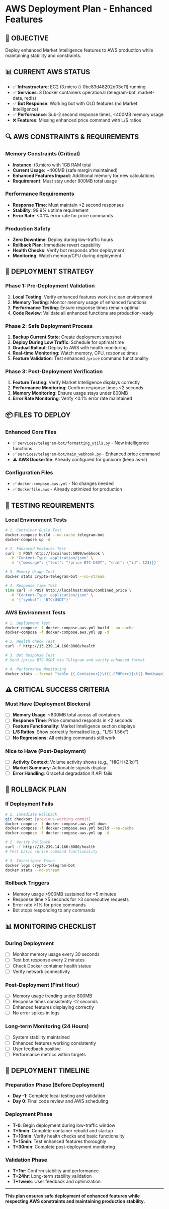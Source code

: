 # AWS Deployment Plan - Enhanced Features

## 🎯 OBJECTIVE
Deploy enhanced Market Intelligence features to AWS production while maintaining stability and constraints.

## 📊 CURRENT AWS STATUS
- ✅ **Infrastructure**: EC2 t3.micro (i-0be83d48202d03ef1) running
- ✅ **Services**: 3 Docker containers operational (telegram-bot, market-data, redis)
- ✅ **Bot Response**: Working but with OLD features (no Market Intelligence)
- ✅ **Performance**: Sub-2 second response times, <400MB memory usage
- ❌ **Features**: Missing enhanced price command with L/S ratios

## 🔍 AWS CONSTRAINTS & REQUIREMENTS

### **Memory Constraints (Critical)**
- **Instance**: t3.micro with 1GB RAM total
- **Current Usage**: ~400MB (safe margin maintained)
- **Enhanced Features Impact**: Additional memory for new calculations
- **Requirement**: Must stay under 800MB total usage

### **Performance Requirements**
- **Response Time**: Must maintain <2 second responses
- **Stability**: 99.9% uptime requirement
- **Error Rate**: <0.1% error rate for price commands

### **Production Safety**
- **Zero Downtime**: Deploy during low-traffic hours
- **Rollback Plan**: Immediate revert capability
- **Health Checks**: Verify bot responds after deployment
- **Monitoring**: Watch memory/CPU during deployment

## 🚀 DEPLOYMENT STRATEGY

### **Phase 1: Pre-Deployment Validation**
1. **Local Testing**: Verify enhanced features work in clean environment
2. **Memory Testing**: Monitor memory usage of enhanced functions
3. **Performance Testing**: Ensure response times remain optimal
4. **Code Review**: Validate all enhanced functions are production-ready

### **Phase 2: Safe Deployment Process**
1. **Backup Current State**: Create deployment snapshot
2. **Deploy During Low Traffic**: Schedule for optimal time
3. **Gradual Rollout**: Deploy to AWS with health monitoring
4. **Real-time Monitoring**: Watch memory, CPU, response times
5. **Feature Validation**: Test enhanced `/price` command functionality

### **Phase 3: Post-Deployment Verification**
1. **Feature Testing**: Verify Market Intelligence displays correctly
2. **Performance Monitoring**: Confirm response times <2 seconds
3. **Memory Monitoring**: Ensure usage stays under 800MB
4. **Error Rate Monitoring**: Verify <0.1% error rate maintained

## 📦 FILES TO DEPLOY

### **Enhanced Core Files**
- ✅ `services/telegram-bot/formatting_utils.py` - New intelligence functions
- ✅ `services/telegram-bot/main_webhook.py` - Enhanced price command
- ⚠️ **AWS Dockerfile**: Already configured for gunicorn (keep as-is)

### **Configuration Files** 
- ✅ `docker-compose.aws.yml` - No changes needed
- ✅ `Dockerfile.aws` - Already optimized for production

## 🧪 TESTING REQUIREMENTS

### **Local Environment Tests**
```bash
# 1. Container Build Test
docker-compose build --no-cache telegram-bot
docker-compose up -d

# 2. Enhanced Features Test  
curl -X POST http://localhost:5000/webhook \
  -H "Content-Type: application/json" \
  -d '{"message": {"text": "/price BTC-USDT", "chat": {"id": 123}}}'

# 3. Memory Usage Test
docker stats crypto-telegram-bot --no-stream

# 4. Response Time Test
time curl -X POST http://localhost:8001/combined_price \
  -H "Content-Type: application/json" \
  -d '{"symbol": "BTC/USDT"}'
```

### **AWS Environment Tests**
```bash
# 1. Deployment Test
docker-compose -f docker-compose.aws.yml build --no-cache
docker-compose -f docker-compose.aws.yml up -d

# 2. Health Check Test
curl -f http://13.239.14.166:8080/health

# 3. Bot Response Test
# Send /price BTC-USDT via Telegram and verify enhanced format

# 4. Performance Monitoring
docker stats --format "table {{.Container}}\t{{.CPUPerc}}\t{{.MemUsage}}"
```

## ⚠️ CRITICAL SUCCESS CRITERIA

### **Must Have (Deployment Blockers)**
- [ ] **Memory Usage**: <800MB total across all containers
- [ ] **Response Time**: Price command responds in <2 seconds
- [ ] **Feature Functionality**: Market Intelligence section displays
- [ ] **L/S Ratios**: Show correctly formatted (e.g., "L/S: 1.56x")
- [ ] **No Regressions**: All existing commands still work

### **Nice to Have (Post-Deployment)**
- [ ] **Activity Context**: Volume activity shows (e.g., "HIGH (2.1x)")
- [ ] **Market Summary**: Actionable signals display
- [ ] **Error Handling**: Graceful degradation if API fails

## 🚨 ROLLBACK PLAN

### **If Deployment Fails**
```bash
# 1. Immediate Rollback
git checkout [previous-working-commit]
docker-compose -f docker-compose.aws.yml down
docker-compose -f docker-compose.aws.yml build --no-cache  
docker-compose -f docker-compose.aws.yml up -d

# 2. Verify Rollback
curl -f http://13.239.14.166:8080/health
# Test basic /price command functionality

# 3. Investigate Issue
docker logs crypto-telegram-bot
docker stats --no-stream
```

### **Rollback Triggers**
- Memory usage >900MB sustained for >5 minutes
- Response time >5 seconds for >3 consecutive requests
- Error rate >1% for price commands
- Bot stops responding to any commands

## 📊 MONITORING CHECKLIST

### **During Deployment**
- [ ] Monitor memory usage every 30 seconds
- [ ] Test bot response every 2 minutes
- [ ] Check Docker container health status
- [ ] Verify network connectivity

### **Post-Deployment (First Hour)**
- [ ] Memory usage trending under 800MB
- [ ] Response times consistently <2 seconds
- [ ] Enhanced features displaying correctly
- [ ] No error spikes in logs

### **Long-term Monitoring (24 Hours)**
- [ ] System stability maintained
- [ ] Enhanced features working consistently
- [ ] User feedback positive
- [ ] Performance metrics within targets

## 🎯 DEPLOYMENT TIMELINE

### **Preparation Phase (Before Deployment)**
- **Day -1**: Complete local testing and validation
- **Day 0**: Final code review and AWS scheduling

### **Deployment Phase**
- **T-0**: Begin deployment during low-traffic window
- **T+5min**: Complete container rebuild and startup
- **T+10min**: Verify health checks and basic functionality
- **T+15min**: Test enhanced features thoroughly
- **T+30min**: Complete post-deployment monitoring

### **Validation Phase**
- **T+1hr**: Confirm stability and performance
- **T+24hr**: Long-term stability validation
- **T+1week**: User feedback and optimization

---

**This plan ensures safe deployment of enhanced features while respecting AWS constraints and maintaining production stability.**